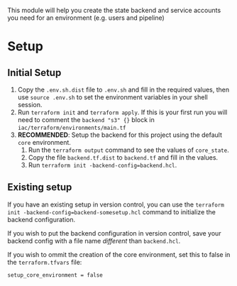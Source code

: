 This module will help you create the state backend and service accounts you need for an environment (e.g. users and pipeline)

# Setup
## Initial Setup

1. Copy the `.env.sh.dist` file to `.env.sh` and fill in the required values, then use `source .env.sh` to set the environment variables in your shell session.
3. Run `terraform init` and `terraform apply`. If this is your first run you will need to comment the `backend "s3" {}` block in `iac/terraform/environments/main.tf`
3. **RECOMMENDED**: Setup the backend for this project using the default `core` environment.
    1. Run the `terraform output` command to see the values of `core_state`.
    2. Copy the file `backend.tf.dist` to `backend.tf` and fill in the values.
    3. Run `terraform init -backend-config=backend.hcl`.


## Existing setup

If you have an existing setup in version control, you can use the `terraform init -backend-config=backend-somesetup.hcl` command to initialize the backend configuration.

If you wish to put the backend configuration in version control, save your backend config with a file name *different* than `backend.hcl`.

If you wish to ommit the creation of the core environment, set this to false in the `terraform.tfvars` file:

```hcl
setup_core_environment = false
```